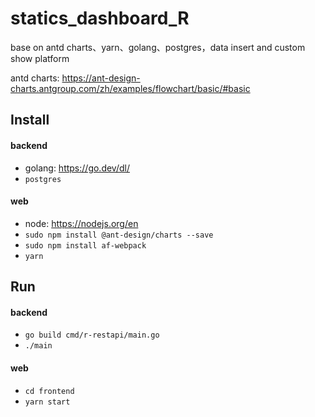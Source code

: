 # statics_dashboard_R
base on antd charts、yarn、golang、postgres，data insert and custom show platform

antd charts: https://ant-design-charts.antgroup.com/zh/examples/flowchart/basic/#basic


## Install

#### backend
* golang: https://go.dev/dl/
* <code>postgres</code>

#### web
* node: https://nodejs.org/en
* <code>sudo npm install @ant-design/charts --save</code>
* <code>sudo npm install af-webpack</code>
* <code>yarn</code>


## Run

#### backend
* <code>go build cmd/r-restapi/main.go</code>
* <code>./main</code>

#### web
* <code>cd frontend</code>
* <code>yarn start</code>